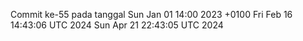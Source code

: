 Commit ke-55 pada tanggal Sun Jan 01 14:00 2023 +0100
Fri Feb 16 14:43:06 UTC 2024
Sun Apr 21 22:43:05 UTC 2024
